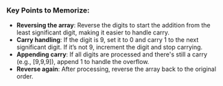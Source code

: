 ### **Key Points to Memorize:**
- **Reversing the array**: Reverse the digits to start the addition from the least significant digit, making it easier to handle carry.
- **Carry handling**: If the digit is 9, set it to 0 and carry 1 to the next significant digit. If it’s not 9, increment the digit and stop carrying.
- **Appending carry**: If all digits are processed and there's still a carry (e.g., [9,9,9]), append 1 to handle the overflow.
- **Reverse again**: After processing, reverse the array back to the original order.

